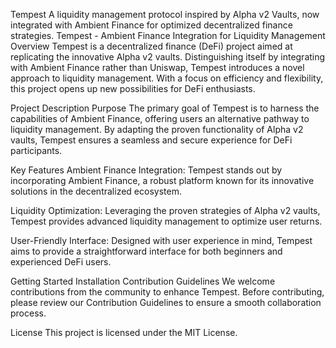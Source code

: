 Tempest
A liquidity management protocol inspired by Alpha v2 Vaults, now integrated with Ambient Finance for optimized decentralized finance strategies.
Tempest - Ambient Finance Integration for Liquidity Management
Overview
Tempest is a decentralized finance (DeFi) project aimed at replicating the innovative Alpha v2 vaults. Distinguishing itself by integrating with Ambient Finance rather than Uniswap, Tempest introduces a novel approach to liquidity management. With a focus on efficiency and flexibility, this project opens up new possibilities for DeFi enthusiasts.

Project Description
Purpose
The primary goal of Tempest is to harness the capabilities of Ambient Finance, offering users an alternative pathway to liquidity management. By adapting the proven functionality of Alpha v2 vaults, Tempest ensures a seamless and secure experience for DeFi participants.

Key Features
Ambient Finance Integration: Tempest stands out by incorporating Ambient Finance, a robust platform known for its innovative solutions in the decentralized ecosystem.

Liquidity Optimization: Leveraging the proven strategies of Alpha v2 vaults, Tempest provides advanced liquidity management to optimize user returns.

User-Friendly Interface: Designed with user experience in mind, Tempest aims to provide a straightforward interface for both beginners and experienced DeFi users.

Getting Started
Installation
Contribution Guidelines
We welcome contributions from the community to enhance Tempest. Before contributing, please review our Contribution Guidelines to ensure a smooth collaboration process.

License
This project is licensed under the MIT License. 
